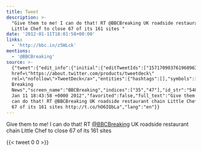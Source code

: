 ```yaml
---
title: Tweet
description: >-
  "Give them to me! I can do that! RT @BBCBreaking UK roadside restaurant chain
  Little Chef to close 67 of its 161 sites "
date: '2012-01-11T18:01:58+00:00'
links:
  - 'http://bbc.in/z5WLck'
mentions:
  - '@BBCBreaking'
source: >-
  {"tweet":{"edit_info":{"initial":{"editTweetIds":["157170903761960963"],"editableUntil":"2012-01-11T19:43:58.208Z","editsRemaining":"5","isEditEligible":true}},"retweeted":false,"source":"<a
  href=\"https://about.twitter.com/products/tweetdeck\"
  rel=\"nofollow\">TweetDeck</a>","entities":{"hashtags":[],"symbols":[],"user_mentions":[{"name":"BBC
  Breaking
  News","screen_name":"BBCBreaking","indices":["35","47"],"id_str":"5402612","id":"5402612"}],"urls":[{"url":"http://t.co/hO6IQbLa","expanded_url":"http://bbc.in/z5WLck","display_url":"bbc.in/z5WLck","indices":["118","138"]}]},"display_text_range":["0","138"],"favorite_count":"0","id_str":"157170903761960963","truncated":false,"retweet_count":"0","id":"157170903761960963","possibly_sensitive":false,"created_at":"Wed
  Jan 11 18:43:58 +0000 2012","favorited":false,"full_text":"Give them to me! I
  can do that! RT @BBCBreaking UK roadside restaurant chain Little Chef to close
  67 of its 161 sites http://t.co/hO6IQbLa","lang":"en"}}
---
```

Give them to me! I can do that! RT [@BBCBreaking](https://twitter.com/@BBCBreaking) UK roadside restaurant chain Little Chef to close 67 of its 161 sites 
    
{{< tweet 0 0 >}}
    
